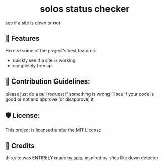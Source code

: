<h1 align="center" id="title">solos status checker</h1>

<p id="description">see if a site is down or not</p>

  
<h2>🧐 Features</h2>

Here're some of the project's best features:

*   quickly see if a site is working
*   completely free api


<h2>🍰 Contribution Guidelines:</h2>

please just do a pull request if something is wrong ill see if your code is good or not and approve (or disapprove) it

<h2>🛡️ License:</h2>

This project is licensed under the MIT License

<h2>📃 Credits</h2>

this site was ENTIRELY made by [solo](https://github.com/subtosolo), inspired by sites like down detector
